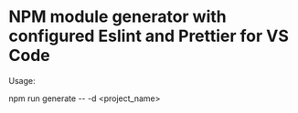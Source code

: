 # NPM module generator with configured Eslint and Prettier for VS Code

Usage:

npm run generate -- -d <directory> <project_name>
